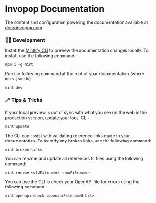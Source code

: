 # Invopop Documentation

The content and configuration powering the documentation available at [docs.invopop.com](https://docs.invopop.com)

### 👩‍💻 Development

Install the [Mintlify CLI](https://www.npmjs.com/package/mintlify) to preview the documentation changes locally. To install, use the following command:

```
npm i -g mint
```

Run the following command at the root of your documentation (where `docs.json` is)

```
mint dev
```

### 🪄 Tips & Tricks

If your local preview is out of sync with what you see on the web in the production version, update your local CLI:

```
mint update
```

The CLI can assist with validating reference links made in your documentation. To identify any broken links, use the following command:

```
mint broken-links
```

You can rename and update all references to files using the following command:

```
mint rename <oldFilename> <newFilename>
```

You can use the CLI to check your OpenAPI file for errors using the following command:

```
mint openapi-check <openapiFilenameOrUrl>
```